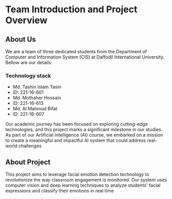 # Team Introduction and Project Overview

## About Us
We are a team of three dedicated students from the Department of Computer and Information System (CIS) at Daffodil International University. Bellow are our details:

### Technology stack    
- Md. Tashin Islam Tasin
- ID: 221-16-601
- Md. Mothaher Hossain
- ID: 221-16-613
- Md. Al Mahmud Rifat
- ID: 221-16-607




Our academic journey has been focused on exploring cutting-edge technologies, and this project marks a significant milestone in our studies. As part of our Artificial Intelligence (AI) course, we embarked on a mission to create a meaningful and impactful AI system that could address real-world challenges

## About Project
This project aims to leverage facial emotion detection technology to revolutionize the way classroom engagement is monitored. Our system uses computer vision and deep learning techniques to analyze students' facial expressions and classify their emotions in real time
